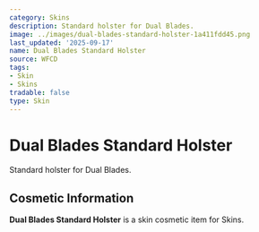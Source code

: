 ```yaml
---
category: Skins
description: Standard holster for Dual Blades.
image: ../images/dual-blades-standard-holster-1a411fdd45.png
last_updated: '2025-09-17'
name: Dual Blades Standard Holster
source: WFCD
tags:
- Skin
- Skins
tradable: false
type: Skin
---
```


# Dual Blades Standard Holster

Standard holster for Dual Blades.

## Cosmetic Information

**Dual Blades Standard Holster** is a skin cosmetic item for Skins.

